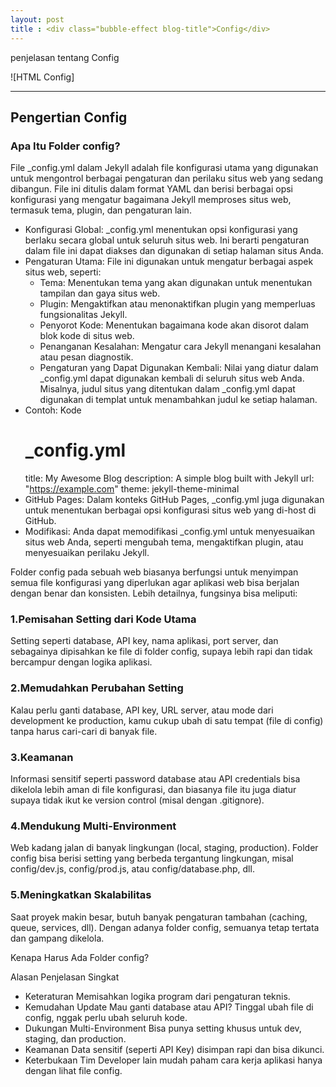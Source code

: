 ```yaml
---
layout: post
title : <div class="bubble-effect blog-title">Config</div>
---
```


penjelasan tentang Config


![HTML Config]

---

## Pengertian Config

### Apa Itu Folder config?
File _config.yml dalam Jekyll adalah file konfigurasi utama yang digunakan untuk mengontrol berbagai pengaturan dan perilaku situs web yang sedang dibangun. File ini ditulis dalam format YAML dan berisi berbagai opsi konfigurasi yang mengatur bagaimana Jekyll memproses situs web, termasuk tema, plugin, dan pengaturan lain. 

- Konfigurasi Global:
_config.yml menentukan opsi konfigurasi yang berlaku secara global untuk seluruh situs web. Ini berarti pengaturan dalam file ini dapat diakses dan digunakan di setiap halaman situs Anda. 
- Pengaturan Utama:
File ini digunakan untuk mengatur berbagai aspek situs web, seperti:
    - Tema: Menentukan tema yang akan digunakan untuk menentukan tampilan dan gaya situs web. 
    - Plugin: Mengaktifkan atau menonaktifkan plugin yang memperluas fungsionalitas Jekyll. 
	- Penyorot Kode: Menentukan bagaimana kode akan disorot dalam blok kode di situs web. 
	- Penanganan Kesalahan: Mengatur cara Jekyll menangani kesalahan atau pesan diagnostik. 
	- Pengaturan yang Dapat Digunakan Kembali:
Nilai yang diatur dalam _config.yml dapat digunakan kembali di seluruh situs web Anda. Misalnya, judul situs yang ditentukan dalam _config.yml dapat digunakan di templat untuk menambahkan judul ke setiap halaman. 
- Contoh:
Kode
    # _config.yml
    title: My Awesome Blog
    description: A simple blog built with Jekyll
    url: "https://example.com"
    theme: jekyll-theme-minimal
- GitHub Pages:
Dalam konteks GitHub Pages, _config.yml juga digunakan untuk menentukan berbagai opsi konfigurasi situs web yang di-host di GitHub. 
- Modifikasi:
Anda dapat memodifikasi _config.yml untuk menyesuaikan situs web Anda, seperti mengubah tema, mengaktifkan plugin, atau menyesuaikan perilaku Jekyll. 


Folder config pada sebuah web biasanya berfungsi untuk menyimpan semua file konfigurasi yang diperlukan agar aplikasi web bisa berjalan dengan benar dan konsisten. Lebih detailnya, fungsinya bisa meliputi:

### 1.Pemisahan Setting dari Kode Utama

Setting seperti database, API key, nama aplikasi, port server, dan sebagainya dipisahkan ke file di folder config, supaya lebih rapi dan tidak bercampur dengan logika aplikasi.

### 2.Memudahkan Perubahan Setting

Kalau perlu ganti database, API key, URL server, atau mode dari development ke production, kamu cukup ubah di satu tempat (file di config) tanpa harus cari-cari di banyak file.

### 3.Keamanan

Informasi sensitif seperti password database atau API credentials bisa dikelola lebih aman di file konfigurasi, dan biasanya file itu juga diatur supaya tidak ikut ke version control (misal dengan .gitignore).

### 4.Mendukung Multi-Environment

Web kadang jalan di banyak lingkungan (local, staging, production). Folder config bisa berisi setting yang berbeda tergantung lingkungan, misal config/dev.js, config/prod.js, atau config/database.php, dll.

### 5.Meningkatkan Skalabilitas

Saat proyek makin besar, butuh banyak pengaturan tambahan (caching, queue, services, dll). Dengan adanya folder config, semuanya tetap tertata dan gampang dikelola.



 Kenapa Harus Ada Folder config?
 
Alasan	Penjelasan Singkat
- Keteraturan	Memisahkan logika program dari pengaturan teknis.
- Kemudahan Update	Mau ganti database atau API? Tinggal ubah file di config, nggak perlu ubah seluruh kode.
- Dukungan Multi-Environment	Bisa punya setting khusus untuk dev, staging, dan production.
- Keamanan	Data sensitif (seperti API Key) disimpan rapi dan bisa dikunci.
- Keterbukaan Tim	Developer lain mudah paham cara kerja aplikasi hanya dengan lihat file config.